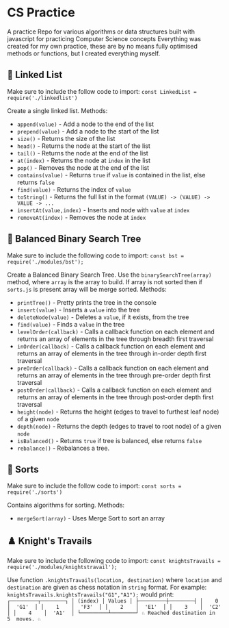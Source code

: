 # CS Practice
A practice Repo for various algorithms or data structures built with javascript for practicing Computer Science concepts
Everything was created for my own practice, these are by no means fully optimised methods or functions, but I created everything myself.

## 🔗 Linked List

Make sure to include the follow code to import:
`const LinkedList = require('./linkedlist')`

Create a single linked list. Methods:
- `append(value)` - Add a node to the end of the list
- `prepend(value)` - Add a node to the start of the list
- `size()` - Returns the size of the list
- `head()` - Returns the node at the start of the list
- `tail()` - Returns the node at the end of the list
- `at(index)` - Returns the node at `index` in the list
- `pop()` - Removes the node at the end of the list
- `contains(value)` - Returns `true` if `value` is contained in the list, else returns `false`
- `find(value)` - Returns the index of `value`
- `toString()` - Returns the full list in the format `(VALUE) -> (VALUE) -> VALUE -> ...`
- `insertAt(value,index)` - Inserts and node with `value` at `index`
- `removeAt(index)` - Removes the node at `index`

## 🌳 Balanced Binary Search Tree

Make sure to include the following code to import:
`const bst = require('./modules/bst');`

Create a Balanced Binary Search Tree. Use the `binarySearchTree(array)` method, where `array` is the array to build. If array is not sorted then if `sorts.js` is present array will be merge sorted. 
Methods:
- `printTree()` - Pretty prints the tree in the console
- `insert(value)` - Inserts a `value` into the tree
- `deleteNode(value)` - Deletes a `value`, if it exists, from the tree
- `find(value)` - Finds a `value` in the tree
- `levelOrder(callback)` - Calls a callback function on each element and returns an array of elements in the tree through breadth first traversal
- `inOrder(callback)` - Calls a callback function on each element and returns an array of elements in the tree through in-order depth first traversal
- `preOrder(callback)` - Calls a callback function on each element and returns an array of elements in the tree through pre-order depth first traversal
- `postOrder(callback)` - Calls a callback function on each element and returns an array of elements in the tree through post-order depth first traversal
- `height(node)` - Returns the height (edges to travel to furthest leaf node) of a given `node`
- `depth(node)` - Returns the depth (edges to travel to root node) of a given `node`
- `isBalanced()` - Returns `true` if tree is balanced, else returns `false`
- `rebalance()` - Rebalances a tree.

## 🔁 Sorts

Make sure to include the follow code to import:
`const sorts = require('./sorts')`

Contains algorithms for sorting. Methods:
- `mergeSort(array)` - Uses Merge Sort to sort an array

## ♟️ Knight's Travails

Make sure to include the following code to import:
`const knightsTravails = require('./modules/knightstravail');`

Use function `.knightsTravails(location, destination)` where `location` and `destination` are given as chess notation in `string` format. For example:
`knightsTravails.knightsTravails("G1","A1");` would print:
`┌─────────┬────────┐
│ (index) │ Values │
├─────────┼────────┤
│    0    │  'G1'  │
│    1    │  'F3'  │
│    2    │  'E1'  │
│    3    │  'C2'  │
│    4    │  'A1'  │
└─────────┴────────┘
 ♘ Reached destination in  5  moves. ♘`

